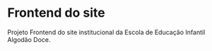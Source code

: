 # Frontend do site
Projeto Frontend do site institucional da Escola de Educação Infantil Algodão Doce.
